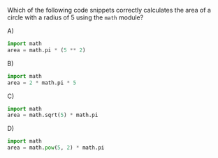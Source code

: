 Which of the following code snippets correctly calculates the area of a circle with a radius of 5 using the `math` module?

A) 

```python
import math
area = math.pi * (5 ** 2)
```

B) 

```python
import math
area = 2 * math.pi * 5
```

C) 

```python
import math
area = math.sqrt(5) * math.pi
```

D) 

```python
import math
area = math.pow(5, 2) * math.pi
```